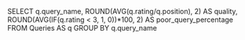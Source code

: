 SELECT q.query_name, 
ROUND(AVG(q.rating/q.position), 2) AS quality, 
ROUND(AVG(IF(q.rating < 3, 1, 0))*100, 2) AS poor_query_percentage
FROM Queries AS q
GROUP BY q.query_name